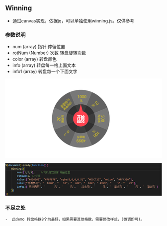 ## Winning
+ 通过canvas实现，依据jq，可以单独使用winning.js。仅供参考
### 参数说明
- num  (array) 指针 停留位置
- rotNum (Number) 次数 转盘旋转次数
- color (array) 转盘颜色
- info (array) 转盘每一格上面文本
- info1 (array) 转盘每一个下面文字

![图片](images/p1.png "Optional title")

![图片](images/p2.png "Optional title")
### 不足之处
    -  此demo 转盘格数8个为最好，如果需要其他格数，需要修改样式，(微调即可)。
